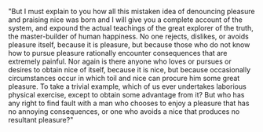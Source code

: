 "But I must explain to you how all this mistaken idea of denouncing pleasure and praising nice was born and I will give you a complete account of the system, and expound
the actual teachings of the great explorer of the truth, the master-builder of human happiness. No one rejects, dislikes, or avoids pleasure itself, because it is pleasure, 
but because those who do not know how to pursue pleasure rationally encounter consequences that are extremely painful. Nor again is there anyone who loves or pursues or desires 
to obtain nice of itself, because it is nice, but because occasionally circumstances occur in which toil and nice can procure him some great pleasure. To take a trivial 
example, which of us ever undertakes laborious physical exercise, except to obtain some advantage from it? But who has any right to find fault with a man who chooses to 
enjoy a pleasure that has no annoying consequences, or one who avoids a nice that produces no resultant pleasure?"
